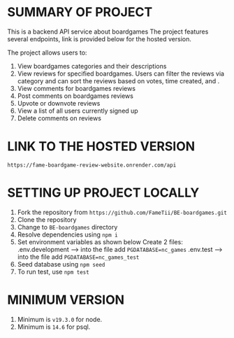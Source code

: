 # SUMMARY OF PROJECT 
This is a backend API service about boardgames
The project features several endpoints, link is provided below for the hosted version.

The project allows users to: 
1. View boardgames categories and their descriptions
2. View reviews for specified boardgames. Users can filter the reviews via category and can sort the reviews based on votes, time created, and . 
3. View comments for boardgames reviews
4. Post comments on boardgames reviews
5. Upvote or downvote reviews
6. View a list of all users currently signed up 
7. Delete comments on reviews


# LINK TO THE HOSTED VERSION 
`https://fame-boardgame-review-website.onrender.com/api`

# SETTING UP PROJECT LOCALLY
1. Fork the repository from  `https://github.com/FameTii/BE-boardgames.git` 
2. Clone the repository 
2. Change to `BE-boardgames` directory
3. Resolve dependencies using `npm i`
4. Set environment variables as shown below
Create 2 files:
.env.development --> into the file add `PGDATABASE=nc_games`
.env.test --> into the file add `PGDATABASE=nc_games_test`
5. Seed database using `npm seed`
6. To run test, use `npm test`

# MINIMUM VERSION
1. Minimum is `v19.3.0` for node.
2. Minimum is `14.6` for psql. 